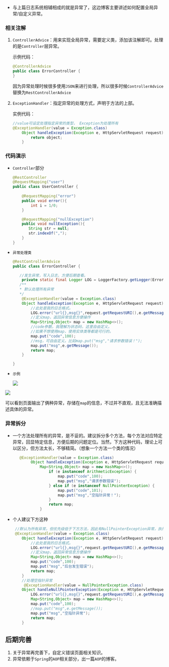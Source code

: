 - 与上篇日志系统相辅相成的就是异常了，这边博客主要讲述如何配置全局异常/自定义异常。

### 相关注解

1. `ControllerAdvice`：用来实现全局异常，需要定义类，添加该注解即可。处理的是`Controller`层异常。

   示例代码：

    ```java
    @ControllerAdvice
    public class ErrorController {
    }
    ```
   
   因为异常处理时候很多使用`JSON`来进行处理，所以很多时候`ControllerAdvice`替换为`RestControllerAdvice`

2. `ExceptionHandler`：指定异常的处理方式，声明于方法的上部。

   实例代码：

   ```java
   //value可设定处理指定异常的类型， Exception为处理所有
   @ExceptionHandler(value = Exception.class)
       Object handleException(Exception e, HttpServletRequest request){
           return object;
       }
   ```

### 代码演示

   - `Controller`部分

     ```java
     @RestController
     @RequestMapping("user")
     public class UserController {
         
         @RequestMapping("error")
         public void error(){
             int i = 1/0;
         }
     
         @RequestMapping("nullException")
         public void nullException(){
            String str = null;
            str.indexOf(",");
         }
     }
     ```

   - `异常处理类`

     ```java
     @RestControllerAdvice
     public class ErrorController {
     
     	//发生异常，写入日志，方便后期查看。
         private static final Logger LOG = LoggerFactory.getLogger(ErrorController.class);
     	/**
     	* 默认处理所有异常
     	*/
         @ExceptionHandler(value = Exception.class)
         Object handleException(Exception e, HttpServletRequest request){
             //此处是我的日志格式。
             LOG.error("url{},msg{}",request.getRequestURI(),e.getMessage());
             //定义map，返回异常信息方便操作
             Map<String,Object> map = new HashMap<>();
             //code参数，我理解为状态码，这里自由定义。
             //如果不想使用map，使用实体类等都是可行的。
             map.put("code",100);
             //msg，可自由定义。比如map.put("msg","请求参数错误！");
             map.put("msg",e.getMessage());
             return map;
         }
     
     }
     ```

   - `示例`

     ![](https://img-blog.csdnimg.cn/20200226221756107.png)

   ![](https://img-blog.csdnimg.cn/20200226221840160.png)

   ​	可以看到页面输出了俩种异常，存储在`map`的信息，不过并不直观，且无法准确描述具体的异常。

### 异常拆分

   - 一个方法处理所有的异常，是不妥的。建议拆分多个方法，每个方法对应特定异常，回显特定信息，方便后期的问题定位。当然，下方这种代码，理论上可以区分，但方法太长，不够精简。（想象一个方法一个类的情况）

     ```java
        @ExceptionHandler(value = Exception.class)
             Object handleException(Exception e, HttpServletRequest request){
                 Map<String,Object> map = new HashMap<>();
                     if (e instanceof ArithmeticException) {
                         map.put("code",100);
                         map.put("msg","请求参数错误");
                     } else if (e instanceof NullPointerException) {
                         map.put("code",101);
                         map.put("msg","空指针异常！");
                     }
                     return map;
                 }
     ```

   - 个人建议下方这种

     ```java
      //默认为所有异常，但优先级低于下方方法，因此有NullPointerException异常，执行下方方法，返回信息
      @ExceptionHandler(value = Exception.class)
         Object handleException(Exception e, HttpServletRequest request){
             //此处是我的日志格式。
             LOG.error("url{},msg{}",request.getRequestURI(),e.getMessage());
             //定义map，返回异常信息方便操作
             Map<String,Object> map = new HashMap<>();
             map.put("code",100);
             map.put("msg","后台发生错误");
             return map;
         }
         //处理空指针异常
          @ExceptionHandler(value = NullPointerException.class)
         Object handleNullPointerException(Exception e, HttpServletRequest request){
             LOG.error("url{},msg{}",request.getRequestURI(),e.getMessage());
             Map<String,Object> map = new HashMap<>();
             map.put("code",100);
             //map.put("msg",e.getMessage());
             map.put("msg","空指针异常");
             return map;
         }
     ```


## 后期完善 ##

1. 关于异常再完善下，自定义错误页面相关知识。
2. 异常依赖于`Spring`的`AOP`相关部分，出一篇`AOP`的博客。